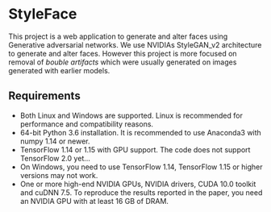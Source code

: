 # StyleFace
This project is a web application to generate and alter faces using Generative adversarial networks.
We use NVIDIAs StyleGAN_v2 architecture to generate and alter faces. However this project is more focused on removal of *bouble artifacts* which were usually generated on images generated with earlier models. 

## Requirements

* Both Linux and Windows are supported. Linux is recommended for performance and compatibility reasons.
* 64-bit Python 3.6 installation. It is recommended to use Anaconda3 with numpy 1.14 or newer.
* TensorFlow 1.14 or 1.15 with GPU support. The code does not support TensorFlow 2.0 yet...
* On Windows, you need to use TensorFlow 1.14, TensorFlow 1.15 or higher versions may not work.
* One or more high-end NVIDIA GPUs, NVIDIA drivers, CUDA 10.0 toolkit and cuDNN 7.5. To reproduce the results reported in the paper, you need an NVIDIA GPU with at least 16 GB of DRAM.
